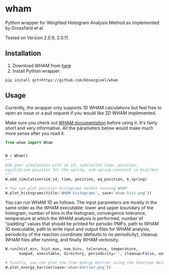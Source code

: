 # wham
Python wrapper for Weighted Histogram Analysis Method as implemented by Grossfield et al.

Tested on Version 2.0.9, 2.0.11.

## Installation
1. Download WHAM from [here](http://membrane.urmc.rochester.edu/?page_id=126)
2. Install Python wrapper:
```
pip install git+https://github.com/kbsezginel/wham
```

## Usage
Currently, the wrapper only supports 1D WHAM calculations but feel free to open an issue or a pull
request if you would like 2D WHAM implemented.

Make sure you check out
[WHAM documentation](http://membrane.urmc.rochester.edu/sites/default/files/wham/doc.pdf) before
using it. It's fairly short and very informative. All the parameters below would make much more
sense after you read it.

```python
from wham import Wham


W = Wham()
"""
Add your simulations with an id, simulation time, position,
equilibrium position for the spring, and spring constant in kcal/mol
"""
W.add_simulation(sim_id, time, position, eq_position, k_spring)

# You can plot position histograms before running WHAM
W.plot_histograms(title='WHAM histograms', save='wham-hist.png'))
```
You can run WHAM 1D as follows.
The input parameters are mostly in the same order as the WHAM executable:
lower and upper boundary of the histogram,
number of bins in the histogram, convergence tolerance,
temperature at which the WHAM analysis is performed,
number of “padding” values that should be printed for periodic PMFs, path to WHAM 1D executable,
path to write input and output files for WHAM analysis,
periodicity of the reaction coordinate (defaults to no periodicity),
cleanup WHAM files after running, and finally WHAM verbosity.
```python
W.run(hist_min, hist_max, num_bins, tolerance, temperature,
      numpad, executable, directory, periodicity='', cleanup=False, verbose=True)

# Finally, you can plot the free energy barrier using the function below
W.plot_energy_barrier(save='wham-barrier.png'))
```
